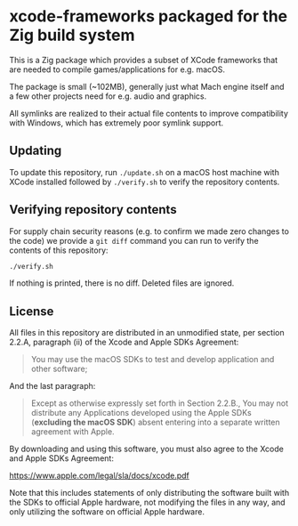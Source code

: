 # xcode-frameworks packaged for the Zig build system

This is a Zig package which provides a subset of XCode frameworks that are needed to compile games/applications for e.g. macOS.

The package is small (~102MB), generally just what Mach engine itself and a few other projects need for e.g. audio and graphics.

All symlinks are realized to their actual file contents to improve compatibility with Windows, which has extremely poor symlink support.

## Updating

To update this repository, run `./update.sh` on a macOS host machine with XCode installed followed by `./verify.sh` to verify the repository contents.

## Verifying repository contents

For supply chain security reasons (e.g. to confirm we made zero changes to the code) we provide a `git diff` command you can run to verify the contents of this repository:

```sh
./verify.sh
```

If nothing is printed, there is no diff. Deleted files are ignored.

## License

All files in this repository are distributed in an unmodified state,
per section 2.2.A, paragraph (ii) of the Xcode and Apple SDKs Agreement:

> You may use the macOS SDKs to test and develop application and other software;

And the last paragraph:

> Except as otherwise expressly set forth in Section 2.2.B., You may not distribute any Applications
> developed using the Apple SDKs (**excluding the macOS SDK**) absent entering into a separate written
> agreement with Apple.

By downloading and using this software, you must also agree to the Xcode and Apple SDKs Agreement:

<https://www.apple.com/legal/sla/docs/xcode.pdf>

Note that this includes statements of only distributing the software built with the SDKs to
official Apple hardware, not modifying the files in any way, and only utilizing the software
on official Apple hardware.
